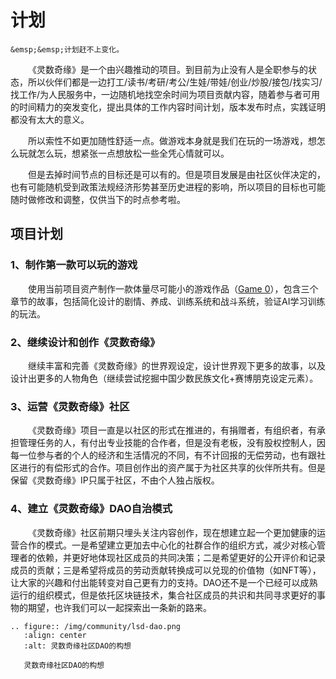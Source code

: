 # 计划

```{warning}
&emsp;&emsp;计划赶不上变化。
```

&emsp;&emsp;《灵数奇缘》是一个由兴趣推动的项目。到目前为止没有人是全职参与的状态，所以伙伴们都是一边打工/读书/考研/考公/生娃/带娃/创业/炒股/接包/找实习/找工作/为人民服务中，一边随机地找空余时间为项目贡献内容，随着参与者可用的时间精力的突发变化，提出具体的工作内容时间计划，版本发布时点，实践证明都没有太大的意义。

&emsp;&emsp;所以索性不如更加随性舒适一点。做游戏本身就是我们在玩的一场游戏，想怎么玩就怎么玩，想紧张一点想放松一些全凭心情就可以。

&emsp;&emsp;但是去掉时间节点的目标还是可以有的。但是项目发展是由社区伙伴决定的，也有可能随机受到政策法规经济形势甚至历史进程的影响，所以项目的目标也可能随时做修改和调整，仅供当下的时点参考啦。



## 项目计划

### 1、制作第一款可以玩的游戏

&emsp;&emsp;使用当前项目资产制作一款体量尽可能小的游戏作品（[Game 0](/gamedoc/gameplay/game0/index)），包含三个章节的故事，包括简化设计的剧情、养成、训练系统和战斗系统，验证AI学习训练的玩法。

### 2、继续设计和创作《灵数奇缘》

&emsp;&emsp;继续丰富和完善《灵数奇缘》的世界观设定，设计世界观下更多的故事，以及设计出更多的人物角色（继续尝试挖掘中国少数民族文化+赛博朋克设定元素）。

### 3、运营《灵数奇缘》社区

&emsp;&emsp;《灵数奇缘》项目一直是以社区的形式在推进的，有捐赠者，有组织者，有承担管理任务的人，有付出专业技能的合作者，但是没有老板，没有股权控制人，因每一位参与者的个人的经济和生活情况的不同，有不计回报的无偿劳动，也有跟社区进行的有偿形式的合作。项目创作出的资产属于为社区共享的伙伴所共有。但是保留《灵数奇缘》IP只属于社区，不由个人独占版权。

### 4、建立《灵数奇缘》DAO自治模式

&emsp;&emsp;《灵数奇缘》社区前期只埋头关注内容创作，现在想建立起一个更加健康的运营合作的模式。一是希望建立更加去中心化的社群合作的组织方式，减少对核心管理者的依赖，并更好地体现社区成员的共同决策；二是希望更好的公开评价和记录成员的贡献；三是希望将成员的劳动贡献转换成可以兑现的价值物（如NFT等），让大家的兴趣和付出能转变对自己更有力的支持。DAO还不是一个已经可以成熟运行的组织模式，但是依托区块链技术，集合社区成员的共识和共同寻求更好的事物的期望，也许我们可以一起探索出一条新的路来。

```{eval-rst}
.. figure:: /img/community/lsd-dao.png
   :align: center
   :alt: 灵数奇缘社区DAO的构想

   灵数奇缘社区DAO的构想
```